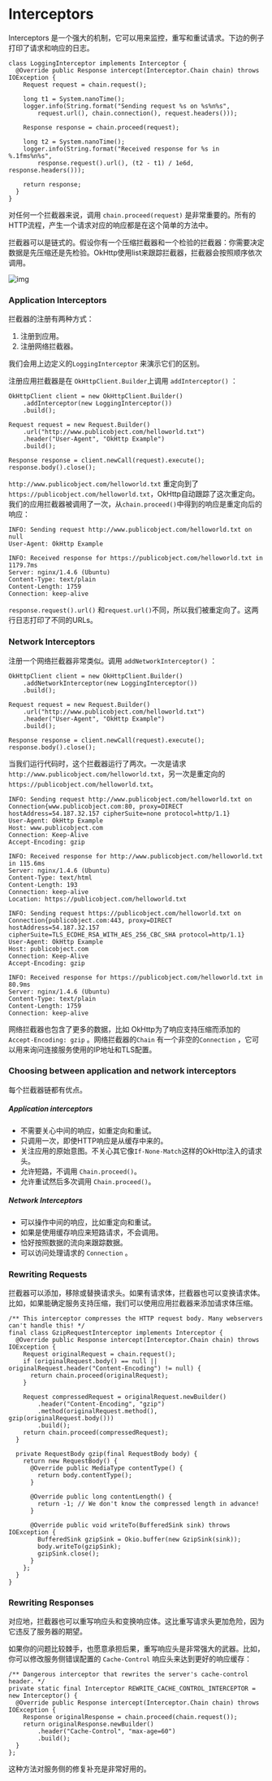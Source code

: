 # Interceptors

Interceptors 是一个强大的机制，它可以用来监控，重写和重试请求。下边的例子打印了请求和响应的日志。

```
class LoggingInterceptor implements Interceptor {
  @Override public Response intercept(Interceptor.Chain chain) throws IOException {
    Request request = chain.request();

    long t1 = System.nanoTime();
    logger.info(String.format("Sending request %s on %s%n%s",
        request.url(), chain.connection(), request.headers()));

    Response response = chain.proceed(request);

    long t2 = System.nanoTime();
    logger.info(String.format("Received response for %s in %.1fms%n%s",
        response.request().url(), (t2 - t1) / 1e6d, response.headers()));

    return response;
  }
}
```

对任何一个拦截器来说，调用 `chain.proceed(request)` 是非常重要的。所有的HTTP流程，产生一个请求对应的响应都是在这个简单的方法中。

拦截器可以是链式的。假设你有一个压缩拦截器和一个检验的拦截器：你需要决定数据是先压缩还是先检验。OkHttp使用list来跟踪拦截器，拦截器会按照顺序依次调用。

![img](Interceptors.assets/interceptors@2x.png)

### Application Interceptors

拦截器的注册有两种方式：

1. 注册到应用。
2. 注册网络拦截器。

我们会用上边定义的`LoggingInterceptor` 来演示它们的区别。

注册应用拦截器是在 `OkHttpClient.Builder`上调用 `addInterceptor()` ：

```
OkHttpClient client = new OkHttpClient.Builder()
    .addInterceptor(new LoggingInterceptor())
    .build();

Request request = new Request.Builder()
    .url("http://www.publicobject.com/helloworld.txt")
    .header("User-Agent", "OkHttp Example")
    .build();

Response response = client.newCall(request).execute();
response.body().close();
```

 `http://www.publicobject.com/helloworld.txt` 重定向到了`https://publicobject.com/helloworld.txt`，OkHttp自动跟踪了这次重定向。我们的应用拦截器被调用了一次，从`chain.proceed()`中得到的响应是重定向后的响应：

```
INFO: Sending request http://www.publicobject.com/helloworld.txt on null
User-Agent: OkHttp Example

INFO: Received response for https://publicobject.com/helloworld.txt in 1179.7ms
Server: nginx/1.4.6 (Ubuntu)
Content-Type: text/plain
Content-Length: 1759
Connection: keep-alive
```

 `response.request().url()` 和`request.url()`不同，所以我们被重定向了。这两行日志打印了不同的URLs。

### Network Interceptors

注册一个网络拦截器非常类似。调用 `addNetworkInterceptor()` ：

```
OkHttpClient client = new OkHttpClient.Builder()
    .addNetworkInterceptor(new LoggingInterceptor())
    .build();

Request request = new Request.Builder()
    .url("http://www.publicobject.com/helloworld.txt")
    .header("User-Agent", "OkHttp Example")
    .build();

Response response = client.newCall(request).execute();
response.body().close();
```

当我们运行代码时，这个拦截器运行了两次。一次是请求`http://www.publicobject.com/helloworld.txt`，另一次是重定向的`https://publicobject.com/helloworld.txt`。

```
INFO: Sending request http://www.publicobject.com/helloworld.txt on Connection{www.publicobject.com:80, proxy=DIRECT hostAddress=54.187.32.157 cipherSuite=none protocol=http/1.1}
User-Agent: OkHttp Example
Host: www.publicobject.com
Connection: Keep-Alive
Accept-Encoding: gzip

INFO: Received response for http://www.publicobject.com/helloworld.txt in 115.6ms
Server: nginx/1.4.6 (Ubuntu)
Content-Type: text/html
Content-Length: 193
Connection: keep-alive
Location: https://publicobject.com/helloworld.txt

INFO: Sending request https://publicobject.com/helloworld.txt on Connection{publicobject.com:443, proxy=DIRECT hostAddress=54.187.32.157 cipherSuite=TLS_ECDHE_RSA_WITH_AES_256_CBC_SHA protocol=http/1.1}
User-Agent: OkHttp Example
Host: publicobject.com
Connection: Keep-Alive
Accept-Encoding: gzip

INFO: Received response for https://publicobject.com/helloworld.txt in 80.9ms
Server: nginx/1.4.6 (Ubuntu)
Content-Type: text/plain
Content-Length: 1759
Connection: keep-alive
```

网络拦截器也包含了更多的数据，比如 OkHttp为了响应支持压缩而添加的`Accept-Encoding: gzip` 。网络拦截器的`Chain` 有一个非空的`Connection` ，它可以用来询问连接服务使用的IP地址和TLS配置。

### Choosing between application and network interceptors

每个拦截器链都有优点。

##### **Application interceptors**

- 不需要关心中间的响应，如重定向和重试。
- 只调用一次，即使HTTP响应是从缓存中来的。
- 关注应用的原始意图。不关心其它像`If-None-Match`这样的OkHttp注入的请求头。
- 允许短路，不调用 `Chain.proceed()`。
- 允许重试然后多次调用 `Chain.proceed()`。

##### **Network Interceptors**

- 可以操作中间的响应，比如重定向和重试。
- 如果是使用缓存响应来短路请求，不会调用。
- 恰好按照数据的流向来跟踪数据。
- 可以访问处理请求的 `Connection` 。

### Rewriting Requests

拦截器可以添加，移除或替换请求头。如果有请求体，拦截器也可以变换请求体。比如，如果能确定服务支持压缩，我们可以使用应用拦截器来添加请求体压缩。

```
/** This interceptor compresses the HTTP request body. Many webservers can't handle this! */
final class GzipRequestInterceptor implements Interceptor {
  @Override public Response intercept(Interceptor.Chain chain) throws IOException {
    Request originalRequest = chain.request();
    if (originalRequest.body() == null || originalRequest.header("Content-Encoding") != null) {
      return chain.proceed(originalRequest);
    }

    Request compressedRequest = originalRequest.newBuilder()
        .header("Content-Encoding", "gzip")
        .method(originalRequest.method(), gzip(originalRequest.body()))
        .build();
    return chain.proceed(compressedRequest);
  }

  private RequestBody gzip(final RequestBody body) {
    return new RequestBody() {
      @Override public MediaType contentType() {
        return body.contentType();
      }

      @Override public long contentLength() {
        return -1; // We don't know the compressed length in advance!
      }

      @Override public void writeTo(BufferedSink sink) throws IOException {
        BufferedSink gzipSink = Okio.buffer(new GzipSink(sink));
        body.writeTo(gzipSink);
        gzipSink.close();
      }
    };
  }
}
```

### Rewriting Responses

对应地，拦截器也可以重写响应头和变换响应体。这比重写请求头更加危险，因为它违反了服务器的期望。

如果你的问题比较棘手，也愿意承担后果，重写响应头是非常强大的武器。比如，你可以修改服务侧错误配置的 `Cache-Control` 响应头来达到更好的响应缓存：

```
/** Dangerous interceptor that rewrites the server's cache-control header. */
private static final Interceptor REWRITE_CACHE_CONTROL_INTERCEPTOR = new Interceptor() {
  @Override public Response intercept(Interceptor.Chain chain) throws IOException {
    Response originalResponse = chain.proceed(chain.request());
    return originalResponse.newBuilder()
        .header("Cache-Control", "max-age=60")
        .build();
  }
};
```

这种方法对服务侧的修复补充是非常好用的。